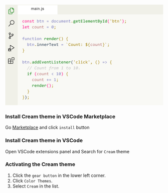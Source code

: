 <img width="830px" src="img/cream.png">

### Install Cream theme in VSCode Marketplace

Go [Marketplace](https://marketplace.visualstudio.com/items?itemName=Yojeero.cream) and click `install` button 

### Install Cream theme in VSCode

Open VSCode extensions panel and Search for `Cream` theme

### Activating the Cream theme

1. Click the `gear button` in the lower left corner.
2. Click `Color Themes`.
3. Select `Cream` in the list.
